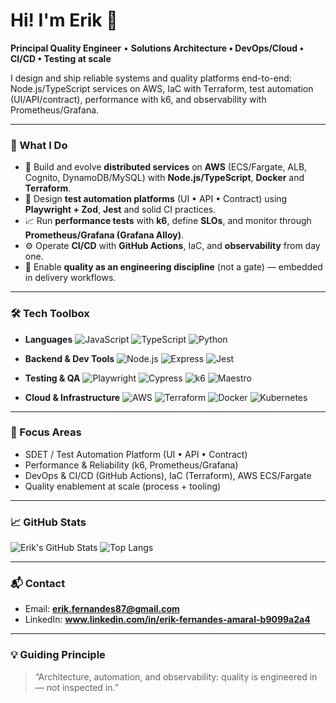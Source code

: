 # Hi! I'm Erik 👋

**Principal Quality Engineer** • **Solutions Architecture • DevOps/Cloud • CI/CD • Testing at scale**

I design and ship reliable systems and quality platforms end-to-end: Node.js/TypeScript services on AWS, IaC with Terraform, test automation (UI/API/contract), performance with k6, and observability with Prometheus/Grafana.

---

### 🚀 What I Do
- 🧱 Build and evolve **distributed services** on **AWS** (ECS/Fargate, ALB, Cognito, DynamoDB/MySQL) with **Node.js/TypeScript**, **Docker** and **Terraform**.
- 🧪 Design **test automation platforms** (UI • API • Contract) using **Playwright + Zod**, **Jest** and solid CI practices.
- 📈 Run **performance tests** with **k6**, define **SLOs**, and monitor through **Prometheus/Grafana (Grafana Alloy)**.
- ⚙️ Operate **CI/CD** with **GitHub Actions**, IaC, and **observability** from day one.
- 🎯 Enable **quality as an engineering discipline** (not a gate) — embedded in delivery workflows.

---

### 🛠️ Tech Toolbox

- **Languages**
  ![JavaScript](https://img.shields.io/badge/-JavaScript-333?style=flat&logo=javascript)
  ![TypeScript](https://img.shields.io/badge/-TypeScript-333?style=flat&logo=typescript)
  ![Python](https://img.shields.io/badge/-Python-333?style=flat&logo=python)

- **Backend & Dev Tools**
  ![Node.js](https://img.shields.io/badge/-Node.js-333?style=flat&logo=node.js)
  ![Express](https://img.shields.io/badge/-Express-333?style=flat&logo=express)
  ![Jest](https://img.shields.io/badge/-Jest-333?style=flat&logo=jest)

- **Testing & QA**
  ![Playwright](https://img.shields.io/badge/-Playwright-333?style=flat&logo=playwright)
  ![Cypress](https://img.shields.io/badge/-Cypress-333?style=flat&logo=cypress)
  ![k6](https://img.shields.io/badge/-k6-333?style=flat&logo=k6)
  ![Maestro](https://img.shields.io/badge/-Maestro-333?style=flat&logo=android)

- **Cloud & Infrastructure**
  ![AWS](https://img.shields.io/badge/-AWS-333?style=flat&logo=amazon-aws)
  ![Terraform](https://img.shields.io/badge/-Terraform-333?style=flat&logo=terraform)
  ![Docker](https://img.shields.io/badge/-Docker-333?style=flat&logo=docker)
  ![Kubernetes](https://img.shields.io/badge/-Kubernetes-333?style=flat&logo=kubernetes)

---

### 📌 Focus Areas
- SDET / Test Automation Platform (UI • API • Contract)
- Performance & Reliability (k6, Prometheus/Grafana)
- DevOps & CI/CD (GitHub Actions), IaC (Terraform), AWS ECS/Fargate
- Quality enablement at scale (process + tooling)

---

### 📈 GitHub Stats
![Erik's GitHub Stats](https://github-readme-stats.vercel.app/api?username=eamaral&show_icons=true&include_all_commits=true)
![Top Langs](https://github-readme-stats.vercel.app/api/top-langs/?username=eamaral&layout=compact)

---

### 📬 Contact
- Email: **erik.fernandes87@gmail.com**
- LinkedIn: **www.linkedin.com/in/erik-fernandes-amaral-b9099a2a4** 

---

### 💡 Guiding Principle
> “Architecture, automation, and observability: quality is engineered in — not inspected in.”
